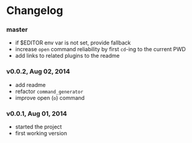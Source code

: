 # Changelog

### master
- if $EDITOR env var is not set, provide fallback
- increase `open` command reliability by first `cd`-ing to the current PWD
- add links to related plugins to the readme

### v0.0.2, Aug 02, 2014
- add readme
- refactor `command_generator`
- improve open (`o`) command

### v0.0.1, Aug 01, 2014
- started the project
- first working version
